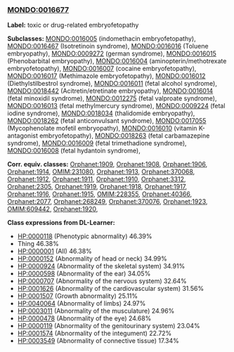 
### [MONDO:0016677](http://purl.obolibrary.org/obo/MONDO_0016677)
**Label:** toxic or drug-related embryofetopathy

**Subclasses:** [MONDO:0016005](http://purl.obolibrary.org/obo/MONDO_0016005) (indomethacin embryofetopathy), [MONDO:0016467](http://purl.obolibrary.org/obo/MONDO_0016467) (Isotretinoin syndrome), [MONDO:0016016](http://purl.obolibrary.org/obo/MONDO_0016016) (Toluene embryopathy), [MONDO:0009272](http://purl.obolibrary.org/obo/MONDO_0009272) (german syndrome), [MONDO:0016015](http://purl.obolibrary.org/obo/MONDO_0016015) (Phenobarbital embryopathy), [MONDO:0016004](http://purl.obolibrary.org/obo/MONDO_0016004) (aminopterin/methotrexate embryofetopathy), [MONDO:0016007](http://purl.obolibrary.org/obo/MONDO_0016007) (cocaine embryofetopathy), [MONDO:0016017](http://purl.obolibrary.org/obo/MONDO_0016017) (Methimazole embryofetopathy), [MONDO:0016012](http://purl.obolibrary.org/obo/MONDO_0016012) (Diethylstilbestrol syndrome), [MONDO:0016011](http://purl.obolibrary.org/obo/MONDO_0016011) (fetal alcohol syndrome), [MONDO:0018442](http://purl.obolibrary.org/obo/MONDO_0018442) (Acitretin/etretinate embryopathy), [MONDO:0016014](http://purl.obolibrary.org/obo/MONDO_0016014) (fetal minoxidil syndrome), [MONDO:0012275](http://purl.obolibrary.org/obo/MONDO_0012275) (fetal valproate syndrome), [MONDO:0016013](http://purl.obolibrary.org/obo/MONDO_0016013) (fetal methylmercury syndrome), [MONDO:0009224](http://purl.obolibrary.org/obo/MONDO_0009224) (fetal iodine syndrome), [MONDO:0018034](http://purl.obolibrary.org/obo/MONDO_0018034) (thalidomide embryopathy), [MONDO:0018262](http://purl.obolibrary.org/obo/MONDO_0018262) (fetal anticonvulsant syndrome), [MONDO:0017055](http://purl.obolibrary.org/obo/MONDO_0017055) (Mycophenolate mofetil embryopathy), [MONDO:0016010](http://purl.obolibrary.org/obo/MONDO_0016010) (vitamin K-antagonist embryofetopathy), [MONDO:0018263](http://purl.obolibrary.org/obo/MONDO_0018263) (fetal carbamazepine syndrome), [MONDO:0016009](http://purl.obolibrary.org/obo/MONDO_0016009) (fetal trimethadione syndrome), [MONDO:0016008](http://purl.obolibrary.org/obo/MONDO_0016008) (fetal hydantoin syndrome), 

**Corr. equiv. classes:** [Orphanet:1909](http://www.orpha.net/ORDO/Orphanet_1909), [Orphanet:1908](http://www.orpha.net/ORDO/Orphanet_1908), [Orphanet:1906](http://www.orpha.net/ORDO/Orphanet_1906), [Orphanet:1914](http://www.orpha.net/ORDO/Orphanet_1914), [OMIM:231080](http://purl.obolibrary.org/obo/OMIM_231080), [Orphanet:1913](http://www.orpha.net/ORDO/Orphanet_1913), [Orphanet:370068](http://www.orpha.net/ORDO/Orphanet_370068), [Orphanet:1912](http://www.orpha.net/ORDO/Orphanet_1912), [Orphanet:1911](http://www.orpha.net/ORDO/Orphanet_1911), [Orphanet:1910](http://www.orpha.net/ORDO/Orphanet_1910), [Orphanet:3312](http://www.orpha.net/ORDO/Orphanet_3312), [Orphanet:2305](http://www.orpha.net/ORDO/Orphanet_2305), [Orphanet:1919](http://www.orpha.net/ORDO/Orphanet_1919), [Orphanet:1918](http://www.orpha.net/ORDO/Orphanet_1918), [Orphanet:1917](http://www.orpha.net/ORDO/Orphanet_1917), [Orphanet:1916](http://www.orpha.net/ORDO/Orphanet_1916), [Orphanet:1915](http://www.orpha.net/ORDO/Orphanet_1915), [OMIM:228355](http://purl.obolibrary.org/obo/OMIM_228355), [Orphanet:40366](http://www.orpha.net/ORDO/Orphanet_40366), [Orphanet:2077](http://www.orpha.net/ORDO/Orphanet_2077), [Orphanet:268249](http://www.orpha.net/ORDO/Orphanet_268249), [Orphanet:370076](http://www.orpha.net/ORDO/Orphanet_370076), [Orphanet:1923](http://www.orpha.net/ORDO/Orphanet_1923), [OMIM:609442](http://purl.obolibrary.org/obo/OMIM_609442), [Orphanet:1920](http://www.orpha.net/ORDO/Orphanet_1920), 

**Class expressions from DL-Learner:**

- [HP:0000118](http://purl.obolibrary.org/obo/HP_0000118) (Phenotypic abnormality) 46.39%
- Thing 46.38%
- [HP:0000001](http://purl.obolibrary.org/obo/HP_0000001) (All) 46.38%
- [HP:0000152](http://purl.obolibrary.org/obo/HP_0000152) (Abnormality of head or neck) 34.99%
- [HP:0000924](http://purl.obolibrary.org/obo/HP_0000924) (Abnormality of the skeletal system) 34.91%
- [HP:0000598](http://purl.obolibrary.org/obo/HP_0000598) (Abnormality of the ear) 34.05%
- [HP:0000707](http://purl.obolibrary.org/obo/HP_0000707) (Abnormality of the nervous system) 32.64%
- [HP:0001626](http://purl.obolibrary.org/obo/HP_0001626) (Abnormality of the cardiovascular system) 31.56%
- [HP:0001507](http://purl.obolibrary.org/obo/HP_0001507) (Growth abnormality) 25.11%
- [HP:0040064](http://purl.obolibrary.org/obo/HP_0040064) (Abnormality of limbs) 24.97%
- [HP:0003011](http://purl.obolibrary.org/obo/HP_0003011) (Abnormality of the musculature) 24.96%
- [HP:0000478](http://purl.obolibrary.org/obo/HP_0000478) (Abnormality of the eye) 24.68%
- [HP:0000119](http://purl.obolibrary.org/obo/HP_0000119) (Abnormality of the genitourinary system) 23.04%
- [HP:0001574](http://purl.obolibrary.org/obo/HP_0001574) (Abnormality of the integument) 22.72%
- [HP:0003549](http://purl.obolibrary.org/obo/HP_0003549) (Abnormality of connective tissue) 17.34%


